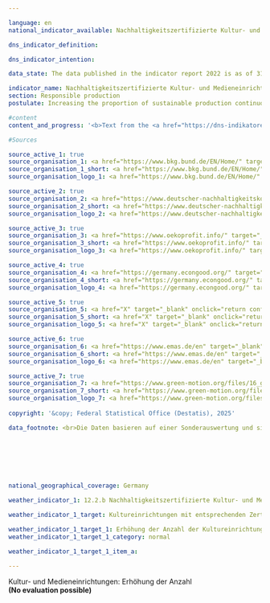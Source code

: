 ```yaml
---

language: en        
national_indicator_available: Nachhaltigkeitszertifizierte Kultur- und Medieneinrichtungen        

dns_indicator_definition:         

dns_indicator_intention:         

data_state: The data published in the indicator report 2022 is as of 31 October 2022. The data shown on this platform is updated regularly, so that more current data may be available online than published in the <a href="https://dns-indikatoren.de/assets/Publikationen/Indikatorenberichte/2022.pdf">indicator report 2022</a>.        

indicator_name: Nachhaltigkeitszertifizierte Kultur- und Medieneinrichtungen        
section: Responsible production        
postulate: Increasing the proportion of sustainable production continuously        

#content         
content_and_progress: '<b>Text from the <a href="https://dns-indikatoren.de/assets/Publikationen/Indikatorenberichte/2022.pdf">Indicator Report 2022&nbsp;</a></b><br><br>'                

#Sources        

source_active_1: true
source_organisation_1: <a href="https://www.bkg.bund.de/EN/Home/" target="_blank" onclick="return confirm_alert('the BKG', 'En')">Federal Agency for Cartography and Geodesy</a>
source_organisation_1_short: <a href="https://www.bkg.bund.de/EN/Home/" target="_blank" onclick="return confirm_alert('the BKG', 'En')">Federal Agency for Cartography and Geodesy</a>
source_organisation_logo_1: <a href="https://www.bkg.bund.de/EN/Home/" target="_blank" onclick="return confirm_alert('the BKG', 'En')"><img src="https://dnsTestEnvironment.github.io/dns-indicators/public/OrgImgEn/bkg.png" alt="Federal Agency for Cartography and Geodesy" title=" Click here to visit the homepage of the organizationFederal Agency for Cartography and Geodesy" style="height:60px; width:148px; border:transparent"/></a>

source_active_2: true
source_organisation_2: <a href="https://www.deutscher-nachhaltigkeitskodex.de/en/" target="_blank" onclick="return confirm_alert('XXX', 'En')">XXX</a>
source_organisation_2_short: <a href="https://www.deutscher-nachhaltigkeitskodex.de/en/" target="_blank" onclick="return confirm_alert('XXX', 'En')">XXX</a>
source_organisation_logo_2: <a href="https://www.deutscher-nachhaltigkeitskodex.de/en/" target="_blank" onclick="return confirm_alert('XXX', 'En')"><img src="https://dnsTestEnvironment.github.io/dns-indicators/public/OrgImgEn/X.png" alt="XXX" title=" Click here to visit the homepage of the organizationXXX" style="height:60px; width:148px; border:transparent"/></a>

source_active_3: true
source_organisation_3: <a href="https://www.oekoprofit.info/" target="_blank" onclick="return confirm_alert('X', 'En')">X</a>
source_organisation_3_short: <a href="https://www.oekoprofit.info/" target="_blank" onclick="return confirm_alert('X', 'En')">X</a>
source_organisation_logo_3: <a href="https://www.oekoprofit.info/" target="_blank" onclick="return confirm_alert('X', 'En')"><img src="https://dnsTestEnvironment.github.io/dns-indicators/public/OrgImgEn/X.png" alt="X" title=" Click here to visit the homepage of the organizationX" style="height:60px; width:148px; border:transparent"/></a>

source_active_4: true
source_organisation_4: <a href="https://germany.econgood.org/" target="_blank" onclick="return confirm_alert('X', 'En')">X</a>
source_organisation_4_short: <a href="https://germany.econgood.org/" target="_blank" onclick="return confirm_alert('X', 'En')">X</a>
source_organisation_logo_4: <a href="https://germany.econgood.org/" target="_blank" onclick="return confirm_alert('X', 'En')"><img src="https://dnsTestEnvironment.github.io/dns-indicators/public/OrgImgEn/X.png" alt="X" title=" Click here to visit the homepage of the organizationX" style="height:60px; width:148px; border:transparent"/></a>

source_active_5: true
source_organisation_5: <a href="X" target="_blank" onclick="return confirm_alert('X', 'En')">X</a>
source_organisation_5_short: <a href="X" target="_blank" onclick="return confirm_alert('X', 'En')">X</a>
source_organisation_logo_5: <a href="X" target="_blank" onclick="return confirm_alert('X', 'En')"><img src="https://dnsTestEnvironment.github.io/dns-indicators/public/OrgImgEn/X.png" alt="X" title=" Click here to visit the homepage of the organizationX" style="height:60px; width:148px; border:transparent"/></a>

source_active_6: true
source_organisation_6: <a href="https://www.emas.de/en" target="_blank" onclick="return confirm_alert('XXX', 'En')">XXX</a>
source_organisation_6_short: <a href="https://www.emas.de/en" target="_blank" onclick="return confirm_alert('XXX', 'En')">XXX</a>
source_organisation_logo_6: <a href="https://www.emas.de/en" target="_blank" onclick="return confirm_alert('XXX', 'En')"><img src="https://dnsTestEnvironment.github.io/dns-indicators/public/OrgImgEn/X.png" alt="XXX" title=" Click here to visit the homepage of the organizationXXX" style="height:60px; width:148px; border:transparent"/></a>

source_active_7: true
source_organisation_7: <a href="https://www.green-motion.org/files/16_green_motion/Dokumente/20241209_OEkologische_Standards_UEbergangsfassung_Januar_2025.pdf" target="_blank" onclick="return confirm_alert('XXX', 'En')">XXX</a>
source_organisation_7_short: <a href="https://www.green-motion.org/files/16_green_motion/Dokumente/20241209_OEkologische_Standards_UEbergangsfassung_Januar_2025.pdf" target="_blank" onclick="return confirm_alert('XXX', 'En')">XXX</a>
source_organisation_logo_7: <a href="https://www.green-motion.org/files/16_green_motion/Dokumente/20241209_OEkologische_Standards_UEbergangsfassung_Januar_2025.pdf" target="_blank" onclick="return confirm_alert('XXX', 'En')"><img src="https://dnsTestEnvironment.github.io/dns-indicators/public/OrgImgEn/X.png" alt="XXX" title=" Click here to visit the homepage of the organizationXXX" style="height:60px; width:148px; border:transparent"/></a>
        
copyright: '&copy; Federal Statistical Office (Destatis), 2025'        

data_footnote: <br>Die Daten basieren auf einer Sonderauswertung und sind nicht öffentlich zugänglich.        

        

        

                

national_geographical_coverage: Germany        

weather_indicator_1: 12.2.b Nachhaltigkeitszertifizierte Kultur- und Medieneinrichtungen

weather_indicator_1_target: Kultureinrichtungen mit entsprechenden Zertifikaten bis 2030

weather_indicator_1_target_1: Erhöhung der Anzahl der Kultureinrichtungen mit entsprechenden Zertifikaten bis 2030
weather_indicator_1_target_1_category: normal

weather_indicator_1_target_1_item_a:        
        
---
```



<div>
  <div class="my-header">
    <label class="default">Kultur- und Medieneinrichtungen: Erhöhung der Anzahl
    </label>
  </div>
</div>
<div class="my-header-note">
  <label class="default"><b>(No evaluation possible)
  </b></label>
</div>